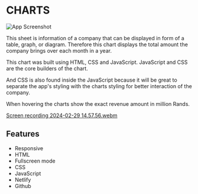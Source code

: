 
#  CHARTS

![App Screenshot](https://via.placeholder.com/468x300?text=App+Screenshot+Here)

This sheet is information of a company that can be displayed in form of a table, graph, or diagram. Therefore this chart displays the total amount the company brings over each month in a year. 

This chart was built using HTML, CSS and JavaScript. JavaScript and CSS are the core builders of the chart. 

And CSS is also found inside the JavaScript because it will be great to separate the app's styling with the charts styling for better interaction of the company. 

When hovering the charts show the exact revenue amount in million Rands.

[Screen recording 2024-02-29 14.57.56.webm](https://github.com/KhaniLucy/charts/assets/132388392/3aebcd4b-54e0-422d-b7b6-efe7520cade6)


## Features

- Responsive 
- HTML
- Fullscreen mode
- CSS
- JavaScript
- Netlify
- Github


